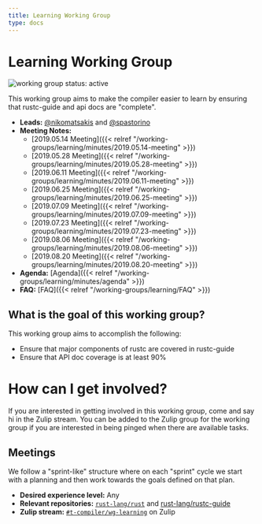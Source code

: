 ```yaml
---
title: Learning Working Group
type: docs
---
```

# Learning Working Group
![working group status: active][status]

This working group aims to make the compiler easier to learn by ensuring that rustc-guide and api docs are "complete".

- **Leads:** [@nikomatsakis][nikomatsakis] and [@spastorino][spastorino]
- **Meeting Notes:** 
    - [2019.05.14 Meeting]({{< relref "/working-groups/learning/minutes/2019.05.14-meeting" >}})
    - [2019.05.28 Meeting]({{< relref "/working-groups/learning/minutes/2019.05.28-meeting" >}})
    - [2019.06.11 Meeting]({{< relref "/working-groups/learning/minutes/2019.06.11-meeting" >}})
    - [2019.06.25 Meeting]({{< relref "/working-groups/learning/minutes/2019.06.25-meeting" >}})
    - [2019.07.09 Meeting]({{< relref "/working-groups/learning/minutes/2019.07.09-meeting" >}})
    - [2019.07.23 Meeting]({{< relref "/working-groups/learning/minutes/2019.07.23-meeting" >}})
    - [2019.08.06 Meeting]({{< relref "/working-groups/learning/minutes/2019.08.06-meeting" >}})
    - [2019.08.20 Meeting]({{< relref "/working-groups/learning/minutes/2019.08.20-meeting" >}})
- **Agenda:** [Agenda]({{< relref "/working-groups/learning/minutes/agenda" >}})
- **FAQ:** [FAQ]({{< relref "/working-groups/learning/FAQ" >}})

[status]: https://img.shields.io/badge/status-active-brightgreen.svg?style=for-the-badge
[nikomatsakis]: https://github.com/nikomatsakis
[spastorino]: https://github.com/spastorino

## What is the goal of this working group?
This working group aims to accomplish the following:

- Ensure that major components of rustc are covered in rustc-guide
- Ensure that API doc coverage is at least 90%

# How can I get involved?
If you are interested in getting involved in this working group, come and say hi in the Zulip
stream. You can be added to the Zulip group for the working group if you are interested in being
pinged when there are available tasks.

## Meetings
We follow a "sprint-like" structure where on each "sprint" cycle we start with a planning and then
work towards the goals defined on that plan.

- **Desired experience level:** Any
- **Relevant repositories:** [`rust-lang/rust`][rust-repo] and [rust-lang/rustc-guide][rustc-guide-repo]
- **Zulip stream:** [`#t-compiler/wg-learning`][zulip] on Zulip

[rust-repo]: https://github.com/rust-lang/rust
[rustc-guide-repo]: https://github.com/rust-lang/rustc-guide
[zulip]: https://rust-lang.zulipchat.com/#narrow/stream/196385-t-compiler.2Fwg-learning
